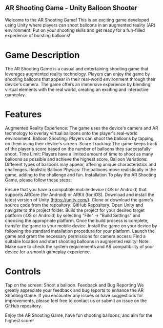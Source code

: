 ## AR Shooting Game - Unity Balloon Shooter
Welcome to the AR Shooting Game! This is an exciting game developed using Unity where players can shoot balloons in an augmented reality (AR) environment. Put on your shooting skills and get ready for a fun-filled experience of bursting balloons!

# Game Description
The AR Shooting Game is a casual and entertaining shooting game that leverages augmented reality technology. Players can enjoy the game by shooting balloons that appear in their real-world environment through their device's camera. The game offers an immersive experience by blending virtual elements with the real world, creating an exciting and interactive gameplay.

# Features
Augmented Reality Experience: The game uses the device's camera and AR technology to overlay virtual balloons onto the player's real-world environment.
Balloon Shooting: Players can shoot the balloons by tapping on them using their device's screen.
Score Tracking: The game keeps track of the player's score based on the number of balloons they successfully shoot.
Time Limit: Players have a limited amount of time to shoot as many balloons as possible and achieve the highest score.
Balloon Variations: Different types of balloons may appear, offering unique characteristics and challenges.
Realistic Balloon Physics: The balloons move realistically in the game, adding to the challenge and fun.
Installation
To play the AR Shooting Game, please follow these steps:

Ensure that you have a compatible mobile device (iOS or Android) that supports ARCore (for Android) or ARKit (for iOS).
Download and install the latest version of Unity (https://unity.com/).
Clone or download the game's source code from the repository: GitHub Repository.
Open Unity and navigate to the project folder.
Build the project for your desired target platform (iOS or Android) by selecting "File" -> "Build Settings" and choosing the appropriate platform.
Once the build process is complete, transfer the game to your mobile device.
Install the game on your device by following the standard installation procedure for your platform.
Launch the game and grant the necessary permissions for camera access.
Find a suitable location and start shooting balloons in augmented reality!
Note: Make sure to check the system requirements and AR compatibility of your device for a smooth gameplay experience.

# Controls
Tap on the screen: Shoot a balloon.
Feedback and Bug Reporting
We greatly appreciate your feedback and bug reports to enhance the AR Shooting Game. If you encounter any issues or have suggestions for improvements, please feel free to contact us or submit an issue on the GitHub repository.



Enjoy the AR Shooting Game, have fun shooting balloons, and aim for the highest score!
